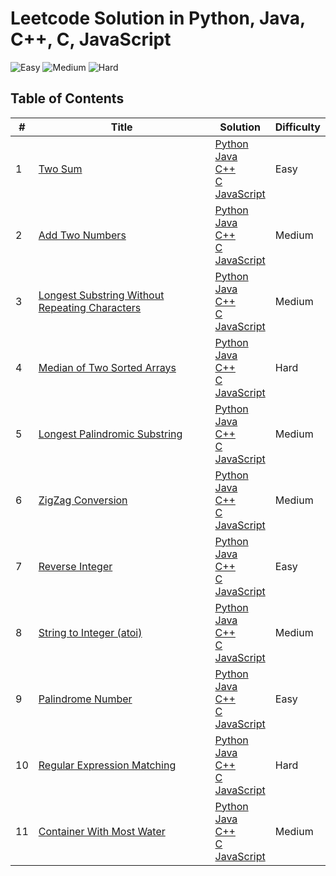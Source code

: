 # Leetcode Solution in Python, Java, C++, C, JavaScript

![Easy](https://img.shields.io/badge/-Easy-green)
![Medium](https://img.shields.io/badge/-Medium-yellow)
![Hard](https://img.shields.io/badge/-Hard-red)
<!-- ![Medium](https://img.shields.io/badge/-Medium-orange)
![Hard](https://img.shields.io/badge/-Hard-red) -->

## Table of Contents

| # | Title | Solution | Difficulty |
|---| ----- | -------- | ---------- |
|1|[Two Sum](https://leetcode.com/problems/two-sum/)|[Python](./Python/1.two-sum.py)<br>[Java](./Java/1.two-sum.java)<br>[C++](./C++/1.two-sum.cpp)<br>[C](./C/1.two-sum.c)<br>[JavaScript](./JavaScript/1.two-sum.js)|Easy|
|2|[Add Two Numbers](https://leetcode.com/problems/add-two-numbers/)|[Python](./Python/2.add-two-numbers.py)<br>[Java](./Java/2.add-two-numbers.java)<br>[C++](./C++/2.add-two-numbers.cpp)<br>[C](./C/2.add-two-numbers.c)<br>[JavaScript](./JavaScript/2.add-two-numbers.js)|Medium|
|3|[Longest Substring Without Repeating Characters](https://leetcode.com/problems/longest-substring-without-repeating-characters/)|[Python](./Python/3.longest-substring-without-repeating-characters.py)<br>[Java](./Java/3.longest-substring-without-repeating-characters.java)<br>[C++](./C++/3.longest-substring-without-repeating-characters.cpp)<br>[C](./C/3.longest-substring-without-repeating-characters.c)<br>[JavaScript](./JavaScript/3.longest-substring-without-repeating-characters.js)|Medium|
|4|[Median of Two Sorted Arrays](https://leetcode.com/problems/median-of-two-sorted-arrays/)|[Python](./Python/4.median-of-two-sorted-arrays.py)<br>[Java](./Java/4.median-of-two-sorted-arrays.java)<br>[C++](./C++/4.median-of-two-sorted-arrays.cpp)<br>[C](./C/4.median-of-two-sorted-arrays.c)<br>[JavaScript](./JavaScript/4.median-of-two-sorted-arrays.js)|Hard|
|5|[Longest Palindromic Substring](https://leetcode.com/problems/longest-palindromic-substring/)|[Python](./Python/5.longest-palindromic-substring.py)<br>[Java](./Java/5.longest-palindromic-substring.java)<br>[C++](./C++/5.longest-palindromic-substring.cpp)<br>[C](./C/5.longest-palindromic-substring.c)<br>[JavaScript](./JavaScript/5.longest-palindromic-substring.js)|Medium|
|6|[ZigZag Conversion](https://leetcode.com/problems/zigzag-conversion/)|[Python](./Python/6.zigzag-conversion.py)<br>[Java](./Java/6.zigzag-conversion.java)<br>[C++](./C++/6.zigzag-conversion.cpp)<br>[C](./C/6.zigzag-conversion.c)<br>[JavaScript](./JavaScript/6.zigzag-conversion.js)|Medium|
|7|[Reverse Integer](https://leetcode.com/problems/reverse-integer/)|[Python](./Python/7.reverse-integer.py)<br>[Java](./Java/7.reverse-integer.java)<br>[C++](./C++/7.reverse-integer.cpp)<br>[C](./C/7.reverse-integer.c)<br>[JavaScript](./JavaScript/7.reverse-integer.js)|Easy|
|8|[String to Integer (atoi)](https://leetcode.com/problems/string-to-integer-atoi/)|[Python](./Python/8.string-to-integer-atoi.py)<br>[Java](./Java/8.string-to-integer-atoi.java)<br>[C++](./C++/8.string-to-integer-atoi.cpp)<br>[C](./C/8.string-to-integer-atoi.c)<br>[JavaScript](./JavaScript/8.string-to-integer-atoi.js)|Medium|
|9|[Palindrome Number](https://leetcode.com/problems/palindrome-number/)|[Python](./Python/9.palindrome-number.py)<br>[Java](./Java/9.palindrome-number.java)<br>[C++](./C++/9.palindrome-number.cpp)<br>[C](./C/9.palindrome-number.c)<br>[JavaScript](./JavaScript/9.palindrome-number.js)|Easy|
|10|[Regular Expression Matching](https://leetcode.com/problems/regular-expression-matching/)|[Python](./Python/10.regular-expression-matching.py)<br>[Java](./Java/10.regular-expression-matching.java)<br>[C++](./C++/10.regular-expression-matching.cpp)<br>[C](./C/10.regular-expression-matching.c)<br>[JavaScript](./JavaScript/10.regular-expression-matching.js)|Hard|
|11|[Container With Most Water](https://leetcode.com/problems/container-with-most-water/)|[Python](./Python/11.container-with-most-water.py)<br>[Java](./Java/11.container-with-most-water.java)<br>[C++](./C++/11.container-with-most-water.cpp)<br>[C](./C/11.container-with-most-water.c)<br>[JavaScript](./JavaScript/11.container-with-most-water.js)|Medium|